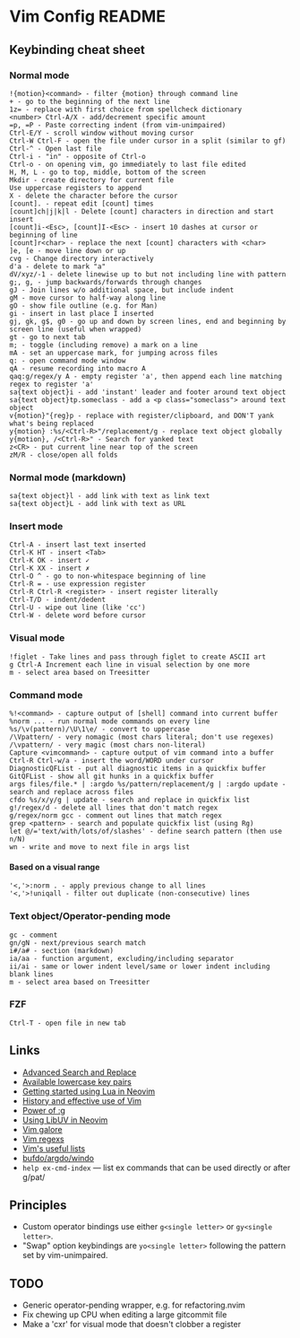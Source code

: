 # Vim Config README

## Keybinding cheat sheet

### Normal mode

    !{motion}<command> - filter {motion} through command line
    + - go to the beginning of the next line
    1z= - replace with first choice from spellcheck dictionary
    <number> Ctrl-A/X - add/decrement specific amount
    =p, =P - Paste correcting indent (from vim-unimpaired)
    Ctrl-E/Y - scroll window without moving cursor
    Ctrl-W Ctrl-F - open the file under cursor in a split (similar to gf)
    Ctrl-^ - Open last file
    Ctrl-i - "in" - opposite of Ctrl-o
    Ctrl-o - on opening vim, go immediately to last file edited
    H, M, L - go to top, middle, bottom of the screen
    Mkdir - create directory for current file
    Use uppercase registers to append
    X - delete the character before the cursor
    [count]. - repeat edit [count] times
    [count]ch|j|k|l - Delete [count] characters in direction and start insert
    [count]i-<Esc>, [count]I-<Esc> - insert 10 dashes at cursor or beginning of line
    [count]r<char> - replace the next [count] characters with <char>
    ]e, [e - move line down or up
    cvg - Change directory interactively
    d'a - delete to mark "a"
    dV/xyz/-1 - delete linewise up to but not including line with pattern
    g;, g, - jump backwards/forwards through changes
    gJ - Join lines w/o additional space, but include indent
    gM - move cursor to half-way along line
    gO - show file outline (e.g. for Man)
    gi - insert in last place I inserted
    gj, gk, g$, g0 - go up and down by screen lines, end and beginning by screen line (useful when wrapped)
    gt - go to next tab
    m; - toggle (including remove) a mark on a line
    mA - set an uppercase mark, for jumping across files
    q: - open command mode window
    qA - resume recording into macro A
    qaq:g/regex/y A - empty register 'a', then append each line matching regex to register 'a'
    sa{text object}i - add 'instant' leader and footer around text object
    sa{text object}tp.someclass - add a <p class="someclass"> around text object
    v{motion}"{reg}p - replace with register/clipboard, and DON'T yank what's being replaced
    y{motion} :%s/<Ctrl-R>"/replacement/g - replace text object globally
    y{motion}, /<Ctrl-R>" - Search for yanked text
    z<CR> - put current line near top of the screen
    zM/R - close/open all folds

### Normal mode (markdown)

    sa{text object}l - add link with text as link text
    sa{text object}L - add link with text as URL

### Insert mode

    Ctrl-A - insert last text inserted
    Ctrl-K HT - insert <Tab>
    Ctrl-K OK - insert ✓
    Ctrl-K XX - insert ✗
    Ctrl-O ^ - go to non-whitespace beginning of line
    Ctrl-R = - use expression register
    Ctrl-R Ctrl-R <register> - insert register literally
    Ctrl-T/D - indent/dedent
    Ctrl-U - wipe out line (like 'cc')
    Ctrl-W - delete word before cursor

### Visual mode

    !figlet - Take lines and pass through figlet to create ASCII art
    g Ctrl-A Increment each line in visual selection by one more
    m - select area based on Treesitter

### Command mode

    %!<command> - capture output of [shell] command into current buffer
    %norm ... - run normal mode commands on every line
    %s/\v(pattern)/\U\1\e/ - convert to uppercase
    /\Vpattern/ - very nomagic (most chars literal; don't use regexes)
    /\vpattern/ - very magic (most chars non-literal)
    Capture <vimcommand> - capture output of vim command into a buffer
    Ctrl-R Ctrl-w/a - insert the word/WORD under cursor
    DiagnosticQFList - put all diagnostic items in a quickfix buffer
    GitQFList - show all git hunks in a quickfix buffer
    args files/file.* | :argdo %s/pattern/replacement/g | :argdo update - search and replace across files
    cfdo %s/x/y/g | update - search and replace in quickfix list
    g!/regex/d - delete all lines that don't match regex
    g/regex/norm gcc - comment out lines that match regex
    grep <pattern> - search and populate quickfix list (using Rg)
    let @/='text/with/lots/of/slashes' - define search pattern (then use n/N)
    wn - write and move to next file in args list

#### Based on a visual range

    '<,'>:norm . - apply previous change to all lines
    '<,'>!uniqall - filter out duplicate (non-consecutive) lines

### Text object/Operator-pending mode

    gc - comment
    gn/gN - next/previous search match
    i#/a# - section (markdown)
    ia/aa - function argument, excluding/including separator
    ii/ai - same or lower indent level/same or lower indent including blank lines
    m - select area based on Treesitter

### FZF

    Ctrl-T - open file in new tab

## Links

*   [Advanced Search and Replace](https://gosukiwi.github.io/vim/2022/04/19/vim-advanced-search-and-replace.html)
*   [Available lowercase key pairs](https://gist.github.com/romainl/1f93db9dc976ba851bbb)
*   [Getting started using Lua in Neovim](https://github.com/nanotee/nvim-lua-guide)
*   [History and effective use of Vim](https://begriffs.com/posts/2019-07-19-history-use-vim.html)
*   [Power of :g](https://vim.fandom.com/wiki/Power_of_g)
*   [Using LibUV in Neovim](https://teukka.tech/vimloop.html)
*   [Vim galore](https://github.com/mhinz/vim-galore)
*   [Vim regexs](https://vi.stackexchange.com/a/2279/91)
*   [Vim's useful lists](https://codeinthehole.com/tips/vim-lists/)
*   [bufdo/argdo/windo](https://jovica.org/posts/vim-edit-multiple-files/)
*   `help ex-cmd-index` — list ex commands that can be used directly or after g/pat/

## Principles

*   Custom operator bindings use either `g<single letter>` or `gy<single letter>`.
*   "Swap" option keybindings are `yo<single letter>` following the pattern set by vim-unimpaired.

## TODO

*   Generic operator-pending wrapper, e.g. for refactoring.nvim
*   Fix chewing up CPU when editing a large gitcommit file
*   Make a 'cxr' for visual mode that doesn't clobber a register
